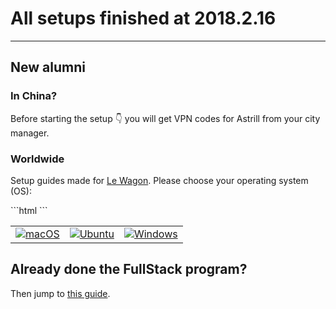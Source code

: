 # All setups finished at 2018.2.16

------

## New alumni

### In China?

Before starting the setup :point_down: you will get VPN codes for Astrill from your city manager.

### Worldwide

Setup guides made for [Le Wagon](https://www.lewagon.com). Please choose your operating system (OS):

<table>
  <tr>
```html
<td>
  <a href="macOS.md">
    <img src="images/apple.png" alt="macOS" />
  </a>
</td>
<td>
  <a href="UBUNTU.md">
    <img src="images/linux.png" alt="Ubuntu" />
  </a>
</td>
<td>
  <a href="WINDOWS.md">
    <img src="images/windows.png" alt="Windows">
  </a>
</td>
```
  </tr>
</table>

## Already done the FullStack program?

Then jump to [this guide](second-setup/OSX.md).
